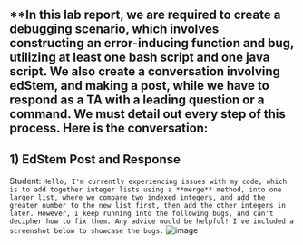 ## **In this lab report, we are required to create a debugging scenario, which involves constructing an error-inducing function and bug, utilizing at least one bash script and one java script. We also create a conversation involving edStem, and making a post, while we have to respond as a TA with a leading question or a command. We must detail out every step of this process. Here is the conversation:

## **1) EdStem Post and Response**
Student:
```Hello, I'm currently experiencing issues with my code, which is to add together integer lists using a **merge** method, into one larger list, where we compare two indexed integers, and add the greater number to the new list first, then add the other integers in later. However, I keep running into the following bugs, and can't decipher how to fix them. Any advice would be helpful! I've included a screenshot below to showcase the bugs.```
![image](ErrorInducingBugReport5.png)
